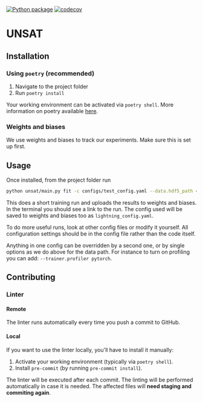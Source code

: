 [![Python package](https://github.com/UNSAT3D/unsat/workflows/Install%20and%20test%20Python%20package/badge.svg)](https://github.com/UNSAT3D/unsat/actions/workflows/python.yaml)
[![codecov](https://codecov.io/gh/UNSAT3D/unsat/graph/badge.svg)](https://codecov.io/gh/UNSAT3D/unsat)

# UNSAT

## Installation

### Using `poetry` (recommended)

1. Navigate to the project folder
2. Run `poetry install`

Your working environment can be activated via `poetry shell`.
More information on poetry available [here](https://python-poetry.org/).

### Weights and biases

We use weights and biases to track our experiments. 
Make sure this is set up first.

## Usage

Once installed, from the project folder run

```bash
python unsat/main.py fit -c configs/test_config.yaml --data.hdf5_path <path to data>
```

This does a short training run and uploads the results to weights and biases.
In the terminal you should see a link to the run.
The config used will be saved to weights and biases too as `lightning_config.yaml`.

To do more useful runs, look at other config files or modify it yourself.
All configuration settings should be in the config file rather than the code itself.

Anything in one config can be overridden by a second one, or by single options as we do above for the data path.
For instance to turn on profiling you can add: `--trainer.profiler pytorch`.

## Contributing

### Linter

#### Remote

The linter runs automatically every time you push a commit to GitHub.

#### Local
If you want to use the linter locally, you'll have to install it manually:

1. Activate your working environment (typically via `poetry shell`).
2. Install `pre-commit` (by running `pre-commit install`).

The linter will be executed after each commit.
The linting will be performed automatically in case it is needed.
The affected files will **need staging and commiting again**.

